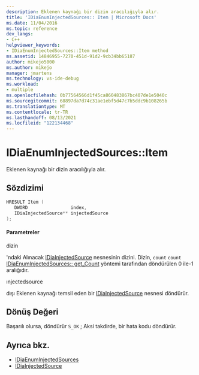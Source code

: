 ```yaml
---
description: Eklenen kaynağı bir dizin aracılığıyla alır.
title: 'IDiaEnumInjectedSources:: Item | Microsoft Docs'
ms.date: 11/04/2016
ms.topic: reference
dev_langs:
- C++
helpviewer_keywords:
- IDiaEnumInjectedSources::Item method
ms.assetid: 14846955-7270-451d-91d2-9cb34bb65187
author: mikejo5000
ms.author: mikejo
manager: jmartens
ms.technology: vs-ide-debug
ms.workload:
- multiple
ms.openlocfilehash: 0b77564566d1f45ca860483867bc407de1e5040c
ms.sourcegitcommit: 68897da7d74c31ae1ebf5d47c7b5ddc9b108265b
ms.translationtype: MT
ms.contentlocale: tr-TR
ms.lasthandoff: 08/13/2021
ms.locfileid: "122134468"
---
```

# <a name="idiaenuminjectedsourcesitem"></a>IDiaEnumInjectedSources::Item
Eklenen kaynağı bir dizin aracılığıyla alır.

## <a name="syntax"></a>Sözdizimi

```C++
HRESULT Item ( 
   DWORD                index,
   IDiaInjectedSource** injectedSource
);
```

#### <a name="parameters"></a>Parametreler
 dizin

'ndaki Alınacak [IDiaInjectedSource](../../debugger/debug-interface-access/idiainjectedsource.md) nesnesinin dizini. Dizin, `count` `count` [IDiaEnumInjectedSources:: get_Count](../../debugger/debug-interface-access/idiaenuminjectedsources-get-count.md) yöntemi tarafından döndürülen 0 ile-1 aralığıdır.

 ınjectedsource

dışı Eklenen kaynağı temsil eden bir [IDiaInjectedSource](../../debugger/debug-interface-access/idiainjectedsource.md) nesnesi döndürür.

## <a name="return-value"></a>Dönüş Değeri
 Başarılı olursa, döndürür `S_OK` ; Aksi takdirde, bir hata kodu döndürür.

## <a name="see-also"></a>Ayrıca bkz.
- [IDiaEnumInjectedSources](../../debugger/debug-interface-access/idiaenuminjectedsources.md)
- [IDiaInjectedSource](../../debugger/debug-interface-access/idiainjectedsource.md)
